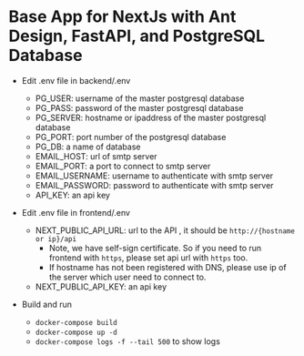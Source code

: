 # Base App for NextJs with Ant Design, FastAPI, and PostgreSQL Database

- Edit .env file in backend/.env
  - PG_USER: username of the master postgresql database
  - PG_PASS: password of the master postgresql database
  - PG_SERVER: hostname or ipaddress of the master postgresql database
  - PG_PORT: port number of the postgresql database
  - PG_DB: a name of database
  - EMAIL_HOST: url of smtp server
  - EMAIL_PORT: a port to connect to smtp server
  - EMAIL_USERNAME: username to authenticate with smtp server
  - EMAIL_PASSWORD: password to authenticate with smtp server
  - API_KEY: an api key

- Edit .env file in frontend/.env

  - NEXT_PUBLIC_API_URL: url to the API , it should be `http://{hostname or ip}/api`
    - Note, we have self-sign certificate. So if you need to run frontend with `https`, please set api url with `https` too.
    - If hostname has not been registered with DNS, please use ip of the server which user need to connect to.
  - NEXT_PUBLIC_API_KEY: an api key

- Build and run
  - `docker-compose build`
  - `docker-compose up -d`
  - `docker-compose logs -f --tail 500` to show logs

